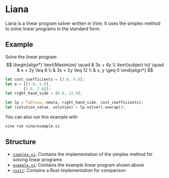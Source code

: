 # Liana

Liana is a linear program solver written in Vine. It uses the simplex method to solve linear programs in the standard form.

## Example
Solve the linear program
$$
\begin{align*}
\text{Maximize} \quad & 3x + 4y \\
\text{subject to} \quad & x + 2y \leq 8 \\
& 3x + 2y \leq 12 \\
& x, y \geq 0
\end{align*}
$$
```rust
let cost_coefficients = [3.0, 4.0];
let a = [[1.0, 2.0],
        [3.0, 2.0]];
let right_hand_side = [8.0, 12.0];

let lp = Tableau::new(a, right_hand_side, cost_coefficients);
let (solution_value, solution) = lp.solve().unwrap();
```

You can also run this example with
```bash
vine run vine/example.vi
```

## Structure
- [`simplex.vi`](./vine/simplex.vi): Contains the implementation of the simplex method for solving linear programs
- [`example.vi`](./vine/example.vi): Contains the example linear program shown above
- [`rust/`](/rust/): Contains a Rust implementation for comparison
